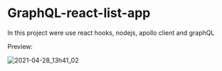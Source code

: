 
# GraphQL-react-list-app

In this project were use react hooks, nodejs, apollo client and graphQL

Preview:

![2021-04-28_13h41_02](https://user-images.githubusercontent.com/49380593/116456762-379b1280-a828-11eb-99b8-eb00050c7063.png)


